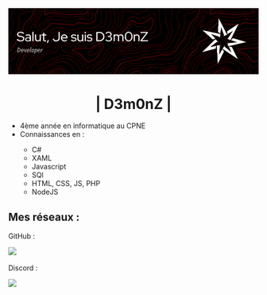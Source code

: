 <!--<a href="https://discord.io/LosD3m0nZ"><img alt="Discord Status" src="https://discord.com/api/guilds/971853567658950676/widget.png"></a>-->
<img src="imgs/github-header-image.png">
<h1 align="center">| D3m0nZ |</h1>

<ul>
  <li>4ème année en informatique au CPNE</li>
  <li>Connaissances en : </li>
  <ul>
    <li>C#</li>
    <li>XAML</li>
    <li>Javascript</li>
    <li>SQl</li>
    <li>HTML, CSS, JS, PHP</li>
    <li>NodeJS</li>
  </ul>
</ul>

<h2>Mes réseaux :</h2>
<p>GitHub : </p>
<a href="https://github.com/IceFirst"><img src="https://img.icons8.com/fluency/48/000000/github.png" width="50"></a>
<p>Discord :</p>
<a href="https://discordapp.com/users/509681914748338176"><img src="https://www.svgrepo.com/show/353655/discord-icon.svg" width="50"></a>
